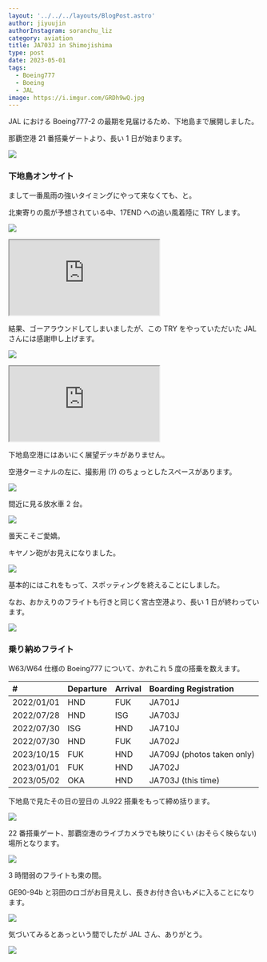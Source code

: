 ```yaml
---
layout: '../../../layouts/BlogPost.astro'
author: jiyuujin
authorInstagram: soranchu_liz
category: aviation
title: JA703J in Shimojishima
type: post
date: 2023-05-01
tags:
  - Boeing777
  - Boeing
  - JAL
image: https://i.imgur.com/GRDh9wQ.jpg
---
```


JAL における Boeing777-2 の最期を見届けるため、下地島まで展開しました。

那覇空港 21 番搭乗ゲートより、長い 1 日が始まります。

![](/assets/img/20230507/OKA_Gate21.JPG)

### 下地島オンサイト

まして一番風雨の強いタイミングにやって来なくても、と。

北東寄りの風が予想されている中、17END への追い風着陸に TRY します。

![](/assets/img/20230507/JA703J-1.JPG)

<div class="wrapper">
  <div class="container">
    <iframe src="https://www.youtube.com/embed/chPIdBPdr9c" class="player" title="離陸動画" loading="lazy"></iframe>
  </div>
</div>

結果、ゴーアラウンドしてしまいましたが、この TRY をやっていただいた JAL さんには感謝申し上げます。

![](/assets/img/20230507/JA703J-2.JPG)

<div class="wrapper">
  <div class="container">
    <iframe src="https://www.youtube.com/embed/VRnFKBXnKOI" class="player" title="離陸動画" loading="lazy"></iframe>
  </div>
</div>

下地島空港にはあいにく展望デッキがありません。

空港ターミナルの左に、撮影用 (?) のちょっとしたスペースがあります。

![](/assets/img/20230507/JA703J-3.JPG)

間近に見る放水車 2 台。

![](/assets/img/20230507/JA703J-4.JPG)

曇天こそご愛嬌。

キヤノン砲がお見えになりました。

![](/assets/img/20230507/JA703J-5.JPG)

基本的にはこれをもって、スポッティングを終えることにしました。

なお、おかえりのフライトも行きと同じく宮古空港より、長い 1 日が終わっています。

![](/assets/img/20230507/JA83AN.jpg)

### 乗り納めフライト

W63/W64 仕様の Boeing777 について、かれこれ 5 度の搭乗を数えます。

| #          | Departure | Arrival | Boarding Registration      |
| :--------- | :-------- | :------ | :------------------------- |
| 2022/01/01 | HND       | FUK     | JA701J                     |
| 2022/07/28 | HND       | ISG     | JA703J                     |
| 2022/07/30 | ISG       | HND     | JA710J                     |
| 2022/07/30 | HND       | FUK     | JA702J                     |
| 2023/10/15 | FUK       | HND     | JA709J (photos taken only) |
| 2023/01/01 | FUK       | HND     | JA702J                     |
| 2023/05/02 | OKA       | HND     | JA703J (this time)         |

下地島で見たその日の翌日の JL922 搭乗をもって締め括ります。

![](/assets/img/20230507/JA703J-6.JPG)

22 番搭乗ゲート、那覇空港のライブカメラでも映りにくい (おそらく映らない) 場所となります。

![](/assets/img/20230507/JA703J-7.JPG)

3 時間弱のフライトも束の間。

GE90-94b と羽田のロゴがお目見えし、長きお付き合いも〆に入ることになります。

![](/assets/img/20230507/JA703J-8.JPG)

気づいてみるとあっという間でしたが JAL さん、ありがとう。

![](/assets/img/20230507/JA703J-9.JPG)
